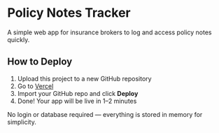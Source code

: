 # Policy Notes Tracker

A simple web app for insurance brokers to log and access policy notes quickly.

## How to Deploy

1. Upload this project to a new GitHub repository
2. Go to [Vercel](https://vercel.com/)
3. Import your GitHub repo and click **Deploy**
4. Done! Your app will be live in 1–2 minutes

No login or database required — everything is stored in memory for simplicity.